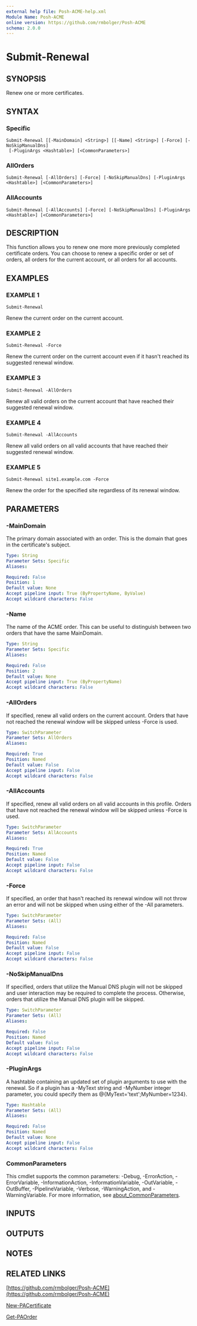 ```yaml
---
external help file: Posh-ACME-help.xml
Module Name: Posh-ACME
online version: https://github.com/rmbolger/Posh-ACME
schema: 2.0.0
---
```


# Submit-Renewal

## SYNOPSIS
Renew one or more certificates.

## SYNTAX

### Specific
```
Submit-Renewal [[-MainDomain] <String>] [[-Name] <String>] [-Force] [-NoSkipManualDns]
 [-PluginArgs <Hashtable>] [<CommonParameters>]
```

### AllOrders
```
Submit-Renewal [-AllOrders] [-Force] [-NoSkipManualDns] [-PluginArgs <Hashtable>] [<CommonParameters>]
```

### AllAccounts
```
Submit-Renewal [-AllAccounts] [-Force] [-NoSkipManualDns] [-PluginArgs <Hashtable>] [<CommonParameters>]
```

## DESCRIPTION
This function allows you to renew one more more previously completed certificate orders.
You can choose to renew a specific order or set of orders, all orders for the current account, or all orders for all accounts.

## EXAMPLES

### EXAMPLE 1
```
Submit-Renewal
```

Renew the current order on the current account.

### EXAMPLE 2
```
Submit-Renewal -Force
```

Renew the current order on the current account even if it hasn't reached its suggested renewal window.

### EXAMPLE 3
```
Submit-Renewal -AllOrders
```

Renew all valid orders on the current account that have reached their suggested renewal window.

### EXAMPLE 4
```
Submit-Renewal -AllAccounts
```

Renew all valid orders on all valid accounts that have reached their suggested renewal window.

### EXAMPLE 5
```
Submit-Renewal site1.example.com -Force
```

Renew the order for the specified site regardless of its renewal window.

## PARAMETERS

### -MainDomain
The primary domain associated with an order.
This is the domain that goes in the certificate's subject.

```yaml
Type: String
Parameter Sets: Specific
Aliases:

Required: False
Position: 1
Default value: None
Accept pipeline input: True (ByPropertyName, ByValue)
Accept wildcard characters: False
```

### -Name
The name of the ACME order.
This can be useful to distinguish between two orders that have the same MainDomain.

```yaml
Type: String
Parameter Sets: Specific
Aliases:

Required: False
Position: 2
Default value: None
Accept pipeline input: True (ByPropertyName)
Accept wildcard characters: False
```

### -AllOrders
If specified, renew all valid orders on the current account.
Orders that have not reached the renewal window will be skipped unless -Force is used.

```yaml
Type: SwitchParameter
Parameter Sets: AllOrders
Aliases:

Required: True
Position: Named
Default value: False
Accept pipeline input: False
Accept wildcard characters: False
```

### -AllAccounts
If specified, renew all valid orders on all valid accounts in this profile.
Orders that have not reached the renewal window will be skipped unless -Force is used.

```yaml
Type: SwitchParameter
Parameter Sets: AllAccounts
Aliases:

Required: True
Position: Named
Default value: False
Accept pipeline input: False
Accept wildcard characters: False
```

### -Force
If specified, an order that hasn't reached its renewal window will not throw an error and will not be skipped when using either of the -All parameters.

```yaml
Type: SwitchParameter
Parameter Sets: (All)
Aliases:

Required: False
Position: Named
Default value: False
Accept pipeline input: False
Accept wildcard characters: False
```

### -NoSkipManualDns
If specified, orders that utilize the Manual DNS plugin will not be skipped and user interaction may be required to complete the process.
Otherwise, orders that utilize the Manual DNS plugin will be skipped.

```yaml
Type: SwitchParameter
Parameter Sets: (All)
Aliases:

Required: False
Position: Named
Default value: False
Accept pipeline input: False
Accept wildcard characters: False
```

### -PluginArgs
A hashtable containing an updated set of plugin arguments to use with the renewal.
So if a plugin has a -MyText string and -MyNumber integer parameter, you could specify them as @{MyText='text';MyNumber=1234}.

```yaml
Type: Hashtable
Parameter Sets: (All)
Aliases:

Required: False
Position: Named
Default value: None
Accept pipeline input: False
Accept wildcard characters: False
```

### CommonParameters
This cmdlet supports the common parameters: -Debug, -ErrorAction, -ErrorVariable, -InformationAction, -InformationVariable, -OutVariable, -OutBuffer, -PipelineVariable, -Verbose, -WarningAction, and -WarningVariable. For more information, see [about_CommonParameters](http://go.microsoft.com/fwlink/?LinkID=113216).

## INPUTS

## OUTPUTS

## NOTES

## RELATED LINKS

[https://github.com/rmbolger/Posh-ACME](https://github.com/rmbolger/Posh-ACME)

[New-PACertificate]()

[Get-PAOrder]()
